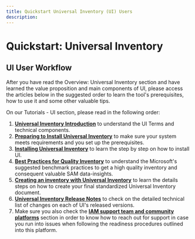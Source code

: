 ```yaml
---
title: Quickstart Universal Inventory (UI) Users
description: 
---
```

# Quickstart: Universal Inventory

## UI User Workflow 

After you have read the Overview: Universal Inventory section and have learned the value proposition and main components of UI, please access the articles below in the suggested order to learn the tool's prerequisites, how to use it and some other valuable tips.

On our Tutorials - UI section, please read in the following order:
1. [**Universal Inventory Introduction**](../Tutorials/UI/introduction.md) to understand the UI Terms and technical components.
1. [**Preparing to Install Universal Inventory**](../Tutorials/UI/preparation.md) to make sure your system meets requirements and you set up the prerequisites.
1. [**Installing Universal Inventory**](../Tutorials/UI/installation.md) to learn the step by step on how to install UI.
1. [**Best Practices for Quality Inventory**](../Tutorials/UI/quality.md) to understand the Microsoft's suggested benchmark practices to get a high quality inventory and consequent valuable SAM data-insights.
1. [**Creating an inventory with Universal Inventory**](../Tutorials/UI/inventory.md) to learn the details steps on how to create your final standardized Universal Inventory document.
1. [**Universal Inventory Release Notes**](../Tutorials/UI/Release-notes.md) to check on the detailed technical list of changes on each of UI's released versions.
1. Make sure you also check the [**IAM support team and community platforms**](../Sup_Comm.md) section in order to know how to reach out for support in case you run into issues when following the readiness procedures outlined into this platform.
